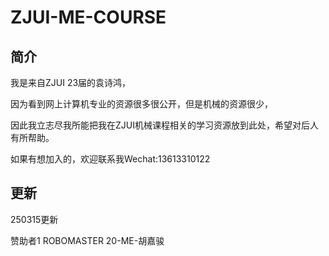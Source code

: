 # ZJUI-ME-COURSE

## 简介
我是来自ZJUI 23届的袁诗鸿，

因为看到网上计算机专业的资源很多很公开，但是机械的资源很少，

因此我立志尽我所能把我在ZJUI机械课程相关的学习资源放到此处，希望对后人有所帮助。

如果有想加入的，欢迎联系我Wechat:13613310122

## 更新


250315更新

赞助者1 ROBOMASTER 20-ME-胡嘉骏
